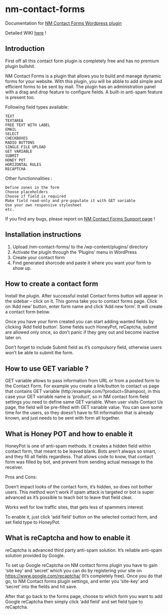 # nm-contact-forms
Documentation for [NM Contact Forms Wordpress plugin](https://wordpress.org/plugins/nm-contact-forms/)

Detailed WIKI [here](https://github.com/Bigloltrash/nm-contact-forms/wiki) !

## Introduction
First off all this contact form plugin is completely free and has no premium plugin bullshit.

NM Contact Forms is a plugin that allows you to build and manage dynamic forms for your website. With this plugin, you will be abble to add simple and efficient forms to be sent by mail. The plugin has an administration panel with a drag and drop feature to configure fields. A built-in anti-spam feature is present too.

Following field types available:

    TEXT
    TEXTAREA
    FREE TEXT WITH LABEL
    EMAIL
    SELECT
    CHECKBOXES
    RADIO BUTTONS
    SINGLE FILE UPLOAD
    GET VARIABLE
    SUBMIT
    HONEY POT
    HORIZONTAL RULES
    RECAPTCHA

Other functionnalities :

    Define zones in the form
    Choose placeholders
    Choose if field is required
    Make field read-only and pre-populate it with GET variable
    Use your own responsive stylesheet
    etc.
    
If you find any bugs, please report on [NM Contact Forms Support page](https://wordpress.org/support/plugin/nm-contact-forms) !

## Installation instructions
1. Upload /nm-contact-forms/ to the /wp-content/plugins/ directory
2. Activate the plugin through the ‘Plugins’ menu in WordPress
3. Create your contact form
4. Find generated shorcode and paste it where you want your form to show up.

## How to create a contact form
Install the plugin. After successful install Contact forms button will appear in the sidebar – click on it. This gonna take you to contact forms page. Click on ‘Add new’ button, enter form name and click ‘Add new form’. It will create a contact form below.

Once you have your form created you can start adding wanted fields by clicking ‘Add field button’.
Some fields such HoneyPot, reCaptcha, submit are allowed only once, so don’t panic if they grey out and become inactive later on.

Don’t forget to include Submit field as it’s compulsory field, otherwise users won’t be able to submit the form.

## How to use GET variable ?
GET variable allows to pass information from URL or from a posted form to the Contact Form. For example you create a link/button to contact us page that contains GET variable (http:/example.com/?product=Shampoo), in this case your GET variable name is ‘product’, so in NM contact form field settings you need to define same GET variable. When user visits Contact Us page, the field will be pre-filled with GET variable value. You can save some time for the users, so they doesn’t have to fill information that is already known, and just needs to be sent with form all together.

## What is Honey POT and how to enable it
HoneyPot is one of anti-spam methods. It creates a hidden field within contact form, that meant to be leaved blank. Bots aren’t always so smart, and they fill all fields regardless. That allows code to know, that contact form was filled by bot, and prevent from sending actual message to the receiver.

Pros and Cons:

Doen’t impact looks of the contact form, it’s hidden, so does not bother users.
This method won’t work if spam attack is targeted or bot is super advanced as it’s possible to teach bot to leave that field clear.

Works well for low traffic sites, that gets less of spammers interest.

To enable it, just click ‘add field’ button on the selected contact form, and set field type to HoneyPot.

## What is reCaptcha and how to enable it
reCaptcha is advanced third party anti-spam solution. It’s reliable anti-spam solution provided by Google.

To set up Google reCaptcha on NM contact forms plugin you have to gain ‘site key’ and ‘secret’ which you can do by registering your site on https://www.google.com/recaptcha/ (It’s completely free). Once you do that go, to NM Contact forms plugin settings, and enter you ‘site-key’ and ‘secret’ into the fields and hit save.

After that go back to the forms page, choose to which form you want to add Google reCaptcha then simply click ‘add field’ and set field type to reCaptcha.
